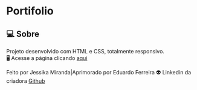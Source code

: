 # Portifolio

## 💻  Sobre
Projeto desenvolvido com HTML e CSS, totalmente responsivo.<br>
🖥️ Acesse a página clicando [aqui](https://portfolio-eduardo.vercel.app/)



Feito por Jessika Miranda|Aprimorado por Eduardo Ferreira 👽 Linkedin da criadora [Github](https://github.com/jessikamiranda)
